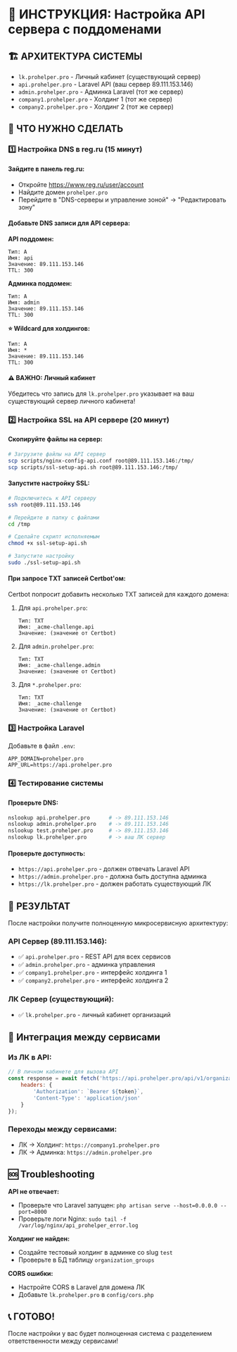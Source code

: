 # 🚀 ИНСТРУКЦИЯ: Настройка API сервера с поддоменами

## 🏗️ **АРХИТЕКТУРА СИСТЕМЫ**

- `lk.prohelper.pro` - Личный кабинет (существующий сервер)
- `api.prohelper.pro` - Laravel API (ваш сервер 89.111.153.146)
- `admin.prohelper.pro` - Админка Laravel (тот же сервер)
- `company1.prohelper.pro` - Холдинг 1 (тот же сервер)
- `company2.prohelper.pro` - Холдинг 2 (тот же сервер)

## 🔧 **ЧТО НУЖНО СДЕЛАТЬ**

### 1️⃣ **Настройка DNS в reg.ru (15 минут)**

#### Зайдите в панель reg.ru:
- Откройте https://www.reg.ru/user/account
- Найдите домен `prohelper.pro`
- Перейдите в "DNS-серверы и управление зоной" → "Редактировать зону"

#### Добавьте DNS записи для API сервера:

**API поддомен:**
```
Тип: A
Имя: api
Значение: 89.111.153.146
TTL: 300
```

**Админка поддомен:**
```
Тип: A
Имя: admin  
Значение: 89.111.153.146
TTL: 300
```

**⭐ Wildcard для холдингов:**
```
Тип: A
Имя: *
Значение: 89.111.153.146
TTL: 300
```

#### ⚠️ ВАЖНО: Личный кабинет
Убедитесь что запись для `lk.prohelper.pro` указывает на ваш существующий сервер личного кабинета!

### 2️⃣ **Настройка SSL на API сервере (20 минут)**

#### Скопируйте файлы на сервер:
```bash
# Загрузите файлы на API сервер
scp scripts/nginx-config-api.conf root@89.111.153.146:/tmp/
scp scripts/ssl-setup-api.sh root@89.111.153.146:/tmp/
```

#### Запустите настройку SSL:
```bash
# Подключитесь к API серверу
ssh root@89.111.153.146

# Перейдите в папку с файлами
cd /tmp

# Сделайте скрипт исполняемым
chmod +x ssl-setup-api.sh

# Запустите настройку
sudo ./ssl-setup-api.sh
```

#### При запросе TXT записей Certbot'ом:
Certbot попросит добавить несколько TXT записей для каждого домена:

1. Для `api.prohelper.pro`:
   ```
   Тип: TXT
   Имя: _acme-challenge.api
   Значение: (значение от Certbot)
   ```

2. Для `admin.prohelper.pro`:
   ```
   Тип: TXT
   Имя: _acme-challenge.admin
   Значение: (значение от Certbot)
   ```

3. Для `*.prohelper.pro`:
   ```
   Тип: TXT
   Имя: _acme-challenge
   Значение: (значение от Certbot)
   ```

### 3️⃣ **Настройка Laravel**

Добавьте в файл `.env`:
```env
APP_DOMAIN=prohelper.pro
APP_URL=https://api.prohelper.pro
```

### 4️⃣ **Тестирование системы**

#### Проверьте DNS:
```bash
nslookup api.prohelper.pro      # -> 89.111.153.146
nslookup admin.prohelper.pro    # -> 89.111.153.146  
nslookup test.prohelper.pro     # -> 89.111.153.146
nslookup lk.prohelper.pro       # -> ваш ЛК сервер
```

#### Проверьте доступность:
- `https://api.prohelper.pro` - должен отвечать Laravel API
- `https://admin.prohelper.pro` - должна быть доступна админка
- `https://lk.prohelper.pro` - должен работать существующий ЛК

## 🎯 **РЕЗУЛЬТАТ**

После настройки получите полноценную микросервисную архитектуру:

### API Сервер (89.111.153.146):
- ✅ `api.prohelper.pro` - REST API для всех сервисов
- ✅ `admin.prohelper.pro` - админка управления
- ✅ `company1.prohelper.pro` - интерфейс холдинга 1  
- ✅ `company2.prohelper.pro` - интерфейс холдинга 2

### ЛК Сервер (существующий):
- ✅ `lk.prohelper.pro` - личный кабинет организаций

## 🔄 **Интеграция между сервисами**

### Из ЛК в API:
```javascript
// В личном кабинете для вызова API
const response = await fetch('https://api.prohelper.pro/api/v1/organizations', {
    headers: {
        'Authorization': `Bearer ${token}`,
        'Content-Type': 'application/json'
    }
});
```

### Переходы между сервисами:
- ЛК → Холдинг: `https://company1.prohelper.pro`
- ЛК → Админка: `https://admin.prohelper.pro`

## 🆘 **Troubleshooting**

**API не отвечает:**
- Проверьте что Laravel запущен: `php artisan serve --host=0.0.0.0 --port=8000`
- Проверьте логи Nginx: `sudo tail -f /var/log/nginx/api_prohelper_error.log`

**Холдинг не найден:**
- Создайте тестовый холдинг в админке со slug `test`
- Проверьте в БД таблицу `organization_groups`

**CORS ошибки:**
- Настройте CORS в Laravel для домена ЛК
- Добавьте `lk.prohelper.pro` в `config/cors.php`

## 📞 **ГОТОВО!**

После настройки у вас будет полноценная система с разделением ответственности между сервисами! 